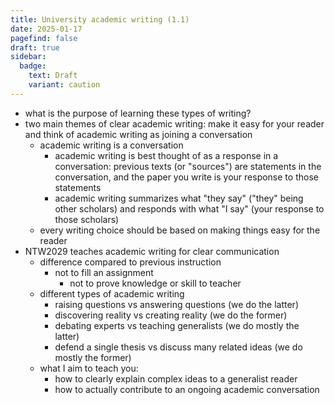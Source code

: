 ```yaml
---
title: University academic writing (1.1)
date: 2025-01-17
pagefind: false
draft: true
sidebar:
  badge:
    text: Draft
    variant: caution
---
```


- what is the purpose of learning these types of writing?
- two main themes of clear academic writing: make it easy for your reader and think of academic writing as joining a conversation
	- academic writing is a conversation
		- academic writing is best thought of as a response in a conversation: previous texts (or "sources") are statements in the conversation, and the paper you write is your response to those statements
		- academic writing summarizes what "they say" ("they" being other scholars) and responds with what "I say" (your response to those scholars)
	- every writing choice should be based on making things easy for the reader
- NTW2029 teaches academic writing for clear communication
	- difference compared to previous instruction
		- not to fill an assignment
			- not to prove knowledge or skill to teacher
	- different types of academic writing
		- raising questions vs answering questions (we do the latter)
		- discovering reality vs creating reality (we do the former)
		- debating experts vs teaching generalists (we do mostly the latter)
		- defend a single thesis vs discuss many related ideas (we do mostly the former)
	- what I aim to teach you:
		- how to clearly explain complex ideas to a generalist reader
		- how to actually contribute to an ongoing academic conversation
